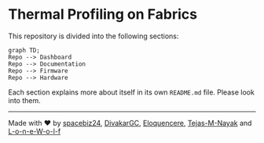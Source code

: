 # Thermal Profiling on Fabrics

This repository is divided into the following sections:
```mermaid
graph TD;
Repo --> Dashboard
Repo --> Documentation
Repo --> Firmware
Repo --> Hardware
```

Each section explains more about itself in its own `README.md` file. Please look into them.
___
Made with :heart: by [spacebiz24](https://github.com/spacebiz24), [DivakarGC](https://github.com/DivakarGC), [Eloquencere](https://github.com/Eloquencere), [Tejas-M-Nayak](https://github.com/Tejas-M-Nayak) and [L-o-n-e-W-o-l-f](https://github.com/L-o-n-e-W-o-l-f)
